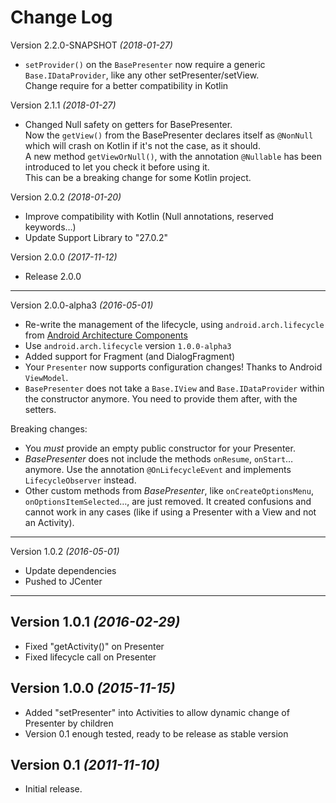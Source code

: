 Change Log
===============================================================================

Version 2.2.0-SNAPSHOT *(2018-01-27)*

* `setProvider()` on the `BasePresenter` now require a generic `Base.IDataProvider`, like any other setPresenter/setView.
<br />Change require for a better compatibility in Kotlin

Version 2.1.1 *(2018-01-27)*

* Changed Null safety on getters for BasePresenter.
<br />Now the `getView()` from the BasePresenter declares itself as `@NonNull` which will crash on Kotlin if it's not the case, as it should.
<br />A new method `getViewOrNull()`, with the annotation `@Nullable` has been introduced to let you check it before using it.
<br />This can be a breaking change for some Kotlin project.

Version 2.0.2 *(2018-01-20)*

* Improve compatibility with Kotlin (Null annotations, reserved keywords…)
* Update Support Library to "27.0.2"

Version 2.0.0 *(2017-11-12)*

* Release 2.0.0

----------------------------

Version 2.0.0-alpha3 *(2016-05-01)*

 * Re-write the management of the lifecycle, using `android.arch.lifecycle` from  [Android Architecture Components](https://developer.android.com/topic/libraries/architecture/index.html)
 * Use `android.arch.lifecycle` version `1.0.0-alpha3`
 * Added support for Fragment (and DialogFragment)
 * Your `Presenter` now supports configuration changes! Thanks to Android `ViewModel`.
 * `BasePresenter` does not take a `Base.IView` and `Base.IDataProvider` within the constructor anymore. You need to provide them after, with the setters.

 Breaking changes:
 * You *must* provide an empty public constructor for your Presenter.
 * *BasePresenter* does not include the methods `onResume`, `onStart`… anymore. Use the annotation `@OnLifecycleEvent` and implements `LifecycleObserver` instead.
 * Other custom methods from *BasePresenter*, like `onCreateOptionsMenu`, `onOptionsItemSelected`…, are just removed. It created confusions and cannot work in any cases (like if using a Presenter with a View and not an Activity).

----------------------------

Version 1.0.2 *(2016-05-01)*

 * Update dependencies
 * Pushed to JCenter

----------------------------

Version 1.0.1 *(2016-02-29)*
----------------------------

 * Fixed "getActivity()" on Presenter
 * Fixed lifecycle call on Presenter

Version 1.0.0 *(2015-11-15)*
----------------------------

 * Added "setPresenter" into Activities to allow dynamic change of Presenter by children
 * Version 0.1 enough tested, ready to be release as stable version

Version 0.1 *(2011-11-10)*
----------------------------
 * Initial release.